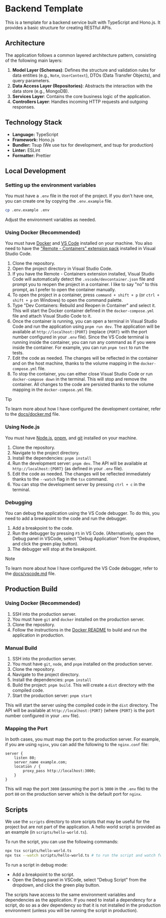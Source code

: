 # Backend Template

This is a template for a backend service built with TypeScript and Hono.js. It provides a basic structure for creating RESTful APIs.

## Architecture

The application follows a common layered architecture pattern, consisting of the following main layers:

1.  **Model Layer (Schemas)**: Defines the structure and validation rules for data entities (e.g., `Note`, `UserContext`), DTOs (Data Transfer Objects), and query parameters.
2.  **Data Access Layer (Repositories)**: Abstracts the interaction with the data store (e.g., MongoDB).
3.  **Services Layer**: Contains the core business logic of the application.
4.  **Controllers Layer**: Handles incoming HTTP requests and outgoing responses.

## Technology Stack

- **Language:** TypeScript
- **Framework:** Hono.js
- **Bundler:** Tsup (We use tsx for development, and tsup for production)
- **Linter:** ESLint
- **Formatter:** Prettier

## Local Development

### Setting up the environment variables

You must have a `.env` file in the root of the project. If you don't have one, you can create one by copying the `.env.example` file.

```bash
cp .env.example .env
```

Adjust the environment variables as needed.

### Using Docker (Recommended)

You must have [Docker](https://docs.docker.com/get-docker/) and [VS Code](https://code.visualstudio.com/) installed on your machine. You also need to have the ["Remote - Containers" extension pack](https://marketplace.visualstudio.com/items?itemName=ms-vscode-remote.vscode-remote-extensionpack) installed in Visual Studio Code.

1. Clone the repository.
2. Open the project directory in Visual Studio Code.
3. If you have the Remote - Containers extension installed, Visual Studio Code will automatically detect the `.vscode/devcontainer.json` file and prompt you to reopen the project in a container. I like to say "no" to this prompt, as I prefer to open the container manually.
4. To open the project in a container, press `command + shift + p` (or `ctrl + shift + p` on Windows) to open the command palette.
5. Type "Dev Containers: Rebuild and Reopen in Container" and select it. This will start the Docker container defined in the `docker-compose.yml` file and attach Visual Studio Code to it.
6. Once the container is running, you can open a terminal in Visual Studio Code and run the application using `pnpm run dev`. The application will be available at `http://localhost:{PORT}` (replace `{PORT}` with the port number configured in your `.env` file). Since the VS Code terminal is running inside the container, you can run any command as if you were inside the container. For example, you can run `pnpm test` to run the tests.
7. Edit the code as needed. The changes will be reflected in the container and on the host machine, thanks to the volume mapping in the `docker-compose.yml` file.
8. To stop the container, you can either close Visual Studio Code or run `docker-compose down` in the terminal. This will stop and remove the container. All changes to the code are persisted thanks to the volume mapping in the `docker-compose.yml` file.

> [!TIP]
> To learn more about how I have configured the development container, refer to the [docs/docker.md](docs/docker.md) file.

### Using Node.js

You must have [Node.js](https://nodejs.org/en/), [pnpm](https://pnpm.io/), and [git](https://git-scm.com/) installed on your machine.

1. Clone the repository.
2. Navigate to the project directory.
3. Install the dependencies: `pnpm install`
4. Run the development server: `pnpm dev`. The API will be available at `http://localhost:{PORT}` (as defined in your `.env` file).
5. Edit the code as needed. The changes will be reflected immediately thanks to the `--watch` flag in the `tsx` command.
6. You can stop the development server by pressing `ctrl + c` in the terminal.

### Debugging

You can debug the application using the VS Code debugger. To do this, you need to add a breakpoint to the code and run the debugger.

1. Add a breakpoint to the code.
2. Run the debugger by pressing `F5` in VS Code. (Alternatively, open the Debug panel in VSCode, select "Debug Application" from the dropdown, and click the green play button).
3. The debugger will stop at the breakpoint.

> [!NOTE]
> To learn more about how I have configured the VS Code debugger, refer to the [docs/vscode.md](docs/vscode.md) file.

## Production Build

### Using Docker (Recommended)

1. SSH into the production server.
2. You must have `git` and `docker` installed on the production server.
3. Clone the repository.
4. Follow the instructions in the [Docker README](docker/README.md) to build and run the application in production.

### Manual Build

1. SSH into the production server.
2. You must have `git`, `node`, and `pnpm` installed on the production server.
3. Clone the repository.
4. Navigate to the project directory.
5. Install the dependencies: `pnpm install`
6. Build the project: `pnpm build`. This will create a `dist` directory with the compiled code.
7. Start the production server: `pnpm start`

This will start the server using the compiled code in the `dist` directory. The API will be available at `http://localhost:{PORT}` (where `{PORT}` is the port number configured in your `.env` file).

### Mapping the Port

In both cases, you must map the port to the production server. For example, if you are using `nginx`, you can add the following to the `nginx.conf` file:

```plaintext
server {
    listen 80;
    server_name example.com;
    location / {
        proxy_pass http://localhost:3000;
    }
}
```

This will map the port `3000` (assuming the port is `3000` in the `.env` file) to the port `80` on the production server which is the default port for `nginx`.

## Scripts

We use the `scripts` directory to store scripts that may be useful for the project but are not part of the application. A hello world script is provided as an example (in `scripts/hello-world.ts`).

To run the script, you can use the following commands:

```bash
npx tsx scripts/hello-world.ts
npx tsx --watch scripts/hello-world.ts # to run the script and watch for changes
```

To run a script in debug mode:

- Add a breakpoint to the script.
- Open the Debug panel in VSCode, select "Debug Script" from the dropdown, and click the green play button.

The scripts have access to the same environment variables and dependencies as the application. If you need to install a dependency for a script, do so as a dev dependency so that it is not installed in the production environment (unless you will be running the script in production).
